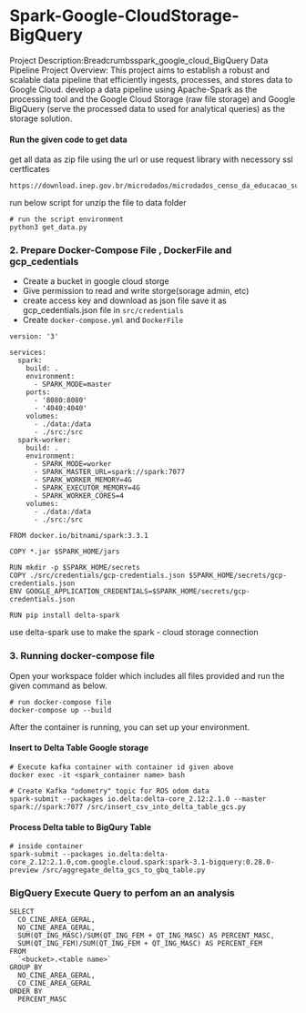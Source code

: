 # Spark-Google-CloudStorage-BigQuery
Project Description:Breadcrumbsspark_google_cloud_BigQuery Data Pipeline Project Overview:  This project aims to establish a robust and scalable data pipeline that efficiently ingests, processes, and stores data to Google Cloud. develop a data pipeline using Apache-Spark as the processing tool and the  Google Cloud Storage (raw file storage) and Google BigQuery (serve the processed data to used for analytical queries) as the storage solution.



#### Run the given code to get data
get all data as zip file using the url or use request library with necessory ssl certficates
```
https://download.inep.gov.br/microdados/microdados_censo_da_educacao_superior_{year}.zip
```
run below script for unzip the file to data folder
```
# run the script environment
python3 get_data.py

```
 
### 2. Prepare Docker-Compose File , DockerFile and gcp_cedentials

 - Create a bucket in google cloud storge
 - Give permission to read and write storge(sorage admin, etc)
 - create access key and download as json file save it as gcp_cedentials.json file in ```src/credentials```
 - Create  ```docker-compose.yml``` and ```DockerFile```

```
version: '3'

services:
  spark:
    build: .
    environment:
      - SPARK_MODE=master
    ports:
      - '8080:8080'
      - '4040:4040'
    volumes:
      - ./data:/data
      - ./src:/src
  spark-worker:
    build: .
    environment:
      - SPARK_MODE=worker
      - SPARK_MASTER_URL=spark://spark:7077
      - SPARK_WORKER_MEMORY=4G
      - SPARK_EXECUTOR_MEMORY=4G
      - SPARK_WORKER_CORES=4
    volumes:
      - ./data:/data
      - ./src:/src 

```


```
FROM docker.io/bitnami/spark:3.3.1

COPY *.jar $SPARK_HOME/jars

RUN mkdir -p $SPARK_HOME/secrets
COPY ./src/credentials/gcp-credentials.json $SPARK_HOME/secrets/gcp-credentials.json
ENV GOOGLE_APPLICATION_CREDENTIALS=$SPARK_HOME/secrets/gcp-credentials.json

RUN pip install delta-spark
```
use delta-spark use to make the spark - cloud storage connection

### 3. Running docker-compose file
Open your workspace folder which includes all files provided and run the given command as below.
```
# run docker-compose file
docker-compose up --build
```
After the container is running, you can set up your environment.

#### Insert to Delta Table Google storage
 
```
# Execute kafka container with container id given above
docker exec -it <spark_container name> bash

# Create Kafka "odometry" topic for ROS odom data
spark-submit --packages io.delta:delta-core_2.12:2.1.0 --master spark://spark:7077 /src/insert_csv_into_delta_table_gcs.py
```
#### Process Delta table to BigQury Table
```
# inside container
spark-submit --packages io.delta:delta-core_2.12:2.1.0,com.google.cloud.spark:spark-3.1-bigquery:0.28.0-preview /src/aggregate_delta_gcs_to_gbq_table.py
```
### BigQuery Execute Query to perfom an an analysis
```
SELECT
  CO_CINE_AREA_GERAL,
  NO_CINE_AREA_GERAL,
  SUM(QT_ING_MASC)/SUM(QT_ING_FEM + QT_ING_MASC) AS PERCENT_MASC,
  SUM(QT_ING_FEM)/SUM(QT_ING_FEM + QT_ING_MASC) AS PERCENT_FEM  
FROM 
  `<bucket>.<table name>`
GROUP BY
  NO_CINE_AREA_GERAL,
  CO_CINE_AREA_GERAL
ORDER BY
  PERCENT_MASC
```

